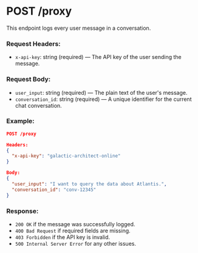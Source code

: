 # POST /proxy

This endpoint logs every user message in a conversation.

### Request Headers:
- `x-api-key`: string (required) — The API key of the user sending the message.

### Request Body:
- `user_input`: string (required) — The plain text of the user's message.
- `conversation_id`: string (required) — A unique identifier for the current chat conversation.

### Example:
```json
POST /proxy

Headers:
{
  "x-api-key": "galactic-architect-online"
}

Body:
{
  "user_input": "I want to query the data about Atlantis.",
  "conversation_id": "conv-12345"
}
```

### Response:
- `200 OK` if the message was successfully logged.
- `400 Bad Request` if required fields are missing.
- `403 Forbidden` if the API key is invalid.
- `500 Internal Server Error` for any other issues.